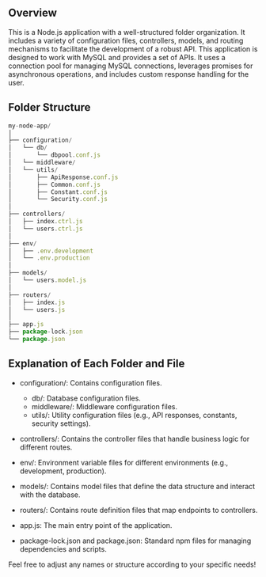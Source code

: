 ## Overview

This is a Node.js application with a well-structured folder organization. It includes a variety of configuration files, controllers, models, and routing mechanisms to facilitate the development of a robust API.
This application is designed to work with MySQL and provides a set of APIs. It uses a connection pool for managing MySQL connections, leverages promises for asynchronous operations, and includes custom response handling for the user.

## Folder Structure

```javascript
my-node-app/
│
├── configuration/
│   └── db/
│       └── dbpool.conf.js
│   └── middleware/
│   └── utils/
│       ├── ApiResponse.conf.js
│       ├── Common.conf.js
│       ├── Constant.conf.js
│       └── Security.conf.js
│
├── controllers/
│   ├── index.ctrl.js
│   └── users.ctrl.js
│
├── env/
│   ├── .env.development
│   └── .env.production
│
├── models/
│   └── users.model.js
│
├── routers/
│   ├── index.js
│   └── users.js
│
├── app.js
├── package-lock.json
└── package.json
```

## Explanation of Each Folder and File

- configuration/: Contains configuration files.

  - db/: Database configuration files.
  - middleware/: Middleware configuration files.
  - utils/: Utility configuration files (e.g., API responses, constants, security settings).

- controllers/: Contains the controller files that handle business logic for different routes.

- env/: Environment variable files for different environments (e.g., development, production).

- models/: Contains model files that define the data structure and interact with the database.

- routers/: Contains route definition files that map endpoints to controllers.

- app.js: The main entry point of the application.

- package-lock.json and package.json: Standard npm files for managing dependencies and scripts.

Feel free to adjust any names or structure according to your specific needs!
